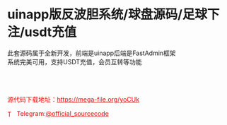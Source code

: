 # uinapp版反波胆系统/球盘源码/足球下注/usdt充值

此套源码属于全新开发，前端是uinapp后端是FastAdmin框架<br>系统完美可用，支持USDT充值，会员互转等功能<br><br><br><br>


<p style="color: red;">源代码下载地址：<a href="https://mega-file.org/yoCUk" style="color: red;">https://mega-file.org/yoCUk</a></p><p style="color: red;"><img src="https://cdn-icons-png.flaticon.com/512/2111/2111646.png" alt="Telegram Icon" style="width: 16px; vertical-align: middle; margin-right: 5px;">Telegram:<a href="https://t.me/official_sourcecode" style="color: red;">@official_sourcecode</a></p>